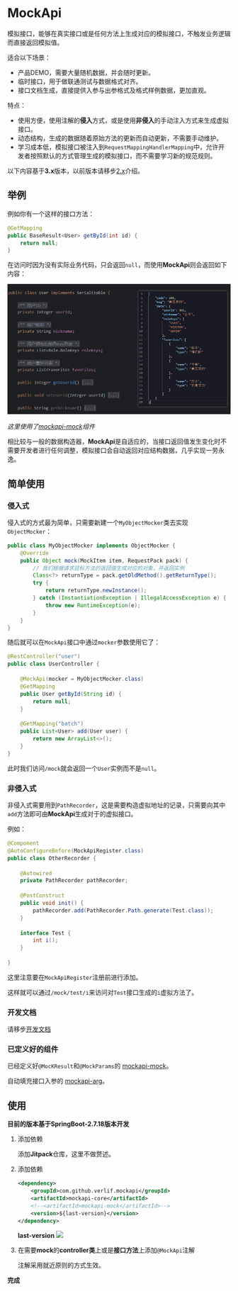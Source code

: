 # MockApi

模拟接口，能够在真实接口或是任何方法上生成对应的模拟接口，不触发业务逻辑而直接返回模拟值。

适合以下场景：

- 产品DEMO，需要大量随机数据，并会随时更新。
- 临时接口，用于做联通测试与数据格式对齐。
- 接口文档生成，直接提供入参与出参格式及格式样例数据，更加直观。

特点：

- 使用方便，使用注解的**侵入**方式，或是使用**非侵入**的手动注入方式来生成虚拟接口。
- 动态结构，生成的数据随着原始方法的更新而自动更新，不需要手动维护。
- 学习成本低，模拟接口被注入到`RequestMappingHandlerMapping`中，允许开发者按照默认的方式管理生成的模拟接口，而不需要学习新的规范规则。

以下内容基于**3.x**版本，以前版本请移步[2.x](/README_2.x.md)介绍。

## 举例

例如你有一个这样的接口方法：

```java
@GetMapping
public BaseResult<User> getById(int id) {
    return null;
}
```

在访问时因为没有实际业务代码，只会返回`null`，而使用**MockApi**则会返回如下内容：

![生成数据](/docs/3.x/imgs/数据对比.png)

*这里使用了[mockapi-mock](https://github.com/Verlif/mockapi/tree/master/mockapi-mock)组件*

相比较与一般的数据构造器，**MockApi**是自适应的，当接口返回值发生变化时不需要开发者进行任何调整，模拟接口会自动返回对应结构数据，几乎实现一劳永逸。

## 简单使用

### 侵入式

侵入式的方式最为简单，只需要新建一个`MyObjectMocker`类去实现`ObjectMocker`：

```java
public class MyObjectMocker implements ObjectMocker {
    @Override
    public Object mock(MockItem item, RequestPack pack) {
        // 我们根据请求目标方法的返回值生成对应的对象，并返回实例
        Class<?> returnType = pack.getOldMethod().getReturnType();
        try {
            return returnType.newInstance();
        } catch (InstantiationException | IllegalAccessException e) {
            throw new RuntimeException(e);
        }
    }
}
```

随后就可以在`MockApi`接口中通过`mocker`参数使用它了：

```java
@RestController("user")
public class UserController {

    @MockApi(mocker = MyObjectMocker.class)
    @GetMapping
    public User getById(String id) {
        return null;
    }

    @GetMapping("batch")
    public List<User> add(User user) {
        return new ArrayList<>();
    }
}
```

此时我们访问`/mock`就会返回一个`User`实例而不是`null`。

### 非侵入式

非侵入式需要用到`PathRecorder`，这是需要构造虚拟地址的记录，只需要向其中`add`方法即可由**MockApi**生成对于的虚拟接口。

例如：

```java
@Component
@AutoConfigureBefore(MockApiRegister.class)
public class OtherRecorder {

    @Autowired
    private PathRecorder pathRecorder;

    @PostConstruct
    public void init() {
        pathRecorder.add(PathRecorder.Path.generate(Test.class));
    }

    interface Test {
        int i();
    }

}
```

这里注意要在`MockApiRegister`注册前进行添加。

这样就可以通过`/mock/test/i`来访问对`Test`接口生成的`i`虚拟方法了。

### 开发文档

请移步[开发文档](/docs/3.x/开发文档.md)

### 已定义好的组件

已经定义好`@MocKResult`和`@MockParams`的 [mockapi-mock](https://github.com/Verlif/mockapi/tree/master/mockapi-mock)。

自动填充接口入参的 [mockapi-arg](https://github.com/Verlif/mockapi/tree/master/mockapi-arg)。

## 使用

**目前的版本基于SpringBoot-2.7.18版本开发**

1. 添加依赖

   添加**Jitpack**仓库，这里不做赘述。

2. 添加依赖

   ```xml
   <dependency>
       <groupId>com.github.verlif.mockapi</groupId>
       <artifactId>mockapi-core</artifactId>
       <!--<artifactId>mockapi-mock</artifactId>-->
       <version>${last-version}</version>
   </dependency>
   ```

   **last-version**  [![](https://jitpack.io/v/Verlif/mockapi.svg)](https://jitpack.io/#Verlif/mockapi)

3. 在需要**mock**的**controller类**上或是**接口方法**上添加`@MockApi`注解

   注解采用就近原则的方式生效。

**完成**
